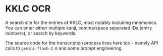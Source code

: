 # KKLC OCR

A search site for the entries of KKLC, most notably including mnemonics. You can enter either multiple kanji, comma/space separated IDs (entry numbers), or search by keywords.

The source code for the transcription process lives here too - namely API calls to `gemini-flash-2.0` and some prompt engineering.
